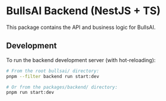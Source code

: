 # BullsAI Backend (NestJS + TS)

This package contains the API and business logic for BullsAI.

## Development

To run the backend development server (with hot-reloading):

```bash
# From the root bullsai/ directory:
pnpm --filter backend run start:dev

# Or from the packages/backend/ directory:
pnpm run start:dev